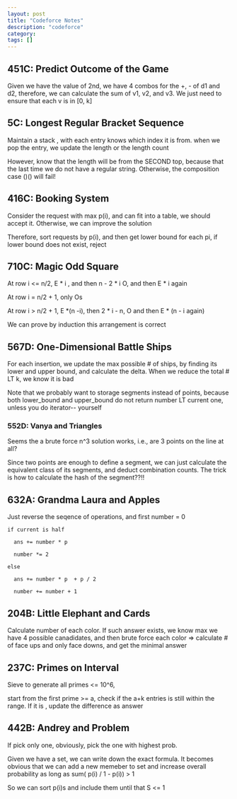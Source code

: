 ```yaml
---
layout: post
title: "Codeforce Notes"
description: "codeforce"
category: 
tags: []
---
```


451C: Predict Outcome of the Game
-------
Given we have the value of 2nd, we have 4 combos for the +, - of d1 and d2, therefore, we can calculate the sum of v1, v2, and v3. We just
need to ensure that each v is in [0, k] 


5C:  Longest Regular Bracket Sequence
----------
Maintain a stack , with each entry knows which index it is from. when we pop the entry, we update the length or the length count

However, know that the length will be from the SECOND top, because that the last time we do not have a regular string. Otherwise, the composition case ()() will fail!


416C: Booking System
----------
Consider the request with max p(i), and can fit into a table, we should accept it. Otherwise, we can improve the solution

Therefore, sort requests by p(i), and then get lower bound for each pi, if lower bound does not exist, reject


710C: Magic Odd Square
----------
At row i <= n/2, E * i , and then n - 2 * i O, and then E * i again

At row i = n/2 + 1, only Os

At row i > n/2 + 1, E *(n -i), then 2 * i - n, O and then E * (n - i again)

We can prove by induction this arrangement is correct


567D: One-Dimensional Battle Ships
----------------
For each insertion, we update the max possible # of ships, by finding its lower and upper bound, and calculate the delta. When we reduce the total # LT k, we know it is bad

Note that we probably want to storage segments instead of points, because both lower_bound and upper_bound do not return number LT current one, unless you do iterator-- yourself



### 552D: Vanya and Triangles

Seems the a brute force n^3 solution works, i.e., are 3 points on the line at all? 

Since two points are enough to define a segment, we can just calculate the equivalent class of its segments, and deduct combination counts. The trick is how to calculate the hash of the segment??!!


632A: Grandma Laura and Apples
----------
Just reverse the seqence of operations, and first number = 0

```
if current is half

  ans += number * p

  number *= 2

else
  
  ans += number * p  + p / 2

  number += number + 1  
```


204B: Little Elephant and Cards
-----------
Calculate number of each color. If such answer exists, we know max we have 4 possible canadidates,
and then brute force each color => calculate # of face ups and only face downs, and get the minimal answer 


237C: Primes on Interval
----------
Sieve to generate all primes <= 10^6,

start from the first prime >= a, check if the a+k entries is still within the range. If it is , update the difference as answer


442B: Andrey and Problem
---------
If pick only one, obviously, pick the one with highest prob.

Given we have a set, we can write down the exact formula. It becomes obvious that we can add a new memeber to set and increase overall
probability as long as sum( p(i) / 1 - p(i)) > 1

So we can sort p(i)s and include them until that S <= 1
